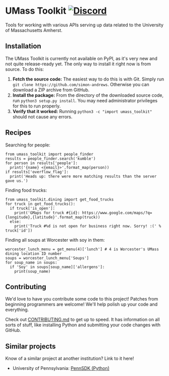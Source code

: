UMass Toolkit [![Discord](https://img.shields.io/discord/469301310072684546.svg)](https://discord.gg/7Szhww5)
=============================================================================================================
Tools for working with various APIs serving up data related to the University of Massachusetts Amherst.

Installation
------------
The UMass Toolkit is currently not available on PyPI, as it's very new and not quite release-ready yet. The only way to install it right now is from source. To do this:

1. **Fetch the source code:** The easiest way to do this is with Git. Simply run `git clone https://github.com/simon-andrews`. Otherwise you can download a ZIP archive from GitHub.
2. **Install the package:** From the directory of the downloaded source code, run `python3 setup.py install`. You may need administrator privileges for this to run properly.
3. **Verify that it worked:** Running `python3 -c "import umass_toolkit"` should not cause any errors.

Recipes
-------
Searching for people:
```python3
from umass_toolkit import people_finder
results = people_finder.search('kumble')
for person in results['people']:
  print('{name} <{email}>'.format_map(person))
if results['overflow_flag']:
  print('Heads up: there were more matching results than the server gave us.')
```

Finding food trucks:
```python3
from umass_toolkit.dining import get_food_trucks
for truck in get_food_trucks():
  if truck['is_open']:
    print('GMaps for truck #{id}: https://www.google.com/maps/?q={longitude},{latitude}'.format_map(truck))
  else:
    print('Truck #%d is not open for business right now. Sorry! :(' % truck['id'])
```

Finding all soups at Worcester with soy in them:
```python3
worcester_lunch_menu = get_menu(4)['lunch'] # 4 is Worcester's UMass dining location ID number
soups = worcester_lunch_menu['Soups']
for soup_name in soups:
  if 'Soy' in soups[soup_name]['allergens']:
    print(soup_name)
```

Contributing
------------
We'd love to have you contribute some code to this project! Patches from beginning programmers are welcome! We'll help polish up your code and everything.

Check out [CONTRIBUTING.md](https://github.com/simon-andrews/umass-toolkit/blob/master/CONTRIBUTING.md) to get up to speed. It has information on all sorts of stuff, like installing Python and submitting your code changes with GitHub.

Similar projects
----------------
Know of a similar project at another institution? Link to it here!
 * University of Pennsylvania: [PennSDK (Python)](https://github.com/pennlabs/penn-sdk-python)
